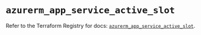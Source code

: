 # `azurerm_app_service_active_slot`

Refer to the Terraform Registry for docs: [`azurerm_app_service_active_slot`](https://registry.terraform.io/providers/hashicorp/azurerm/4.49.0/docs/resources/app_service_active_slot).
